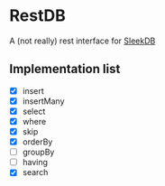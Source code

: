 # RestDB
A (not really) rest interface for [SleekDB](https://github.com/rakibtg/SleekDB)

## Implementation list
- [x] insert
- [x] insertMany
- [x] select
- [x] where
- [x] skip
- [x] orderBy
- [ ] groupBy
- [ ] having
- [x] search
